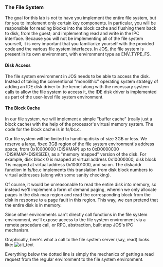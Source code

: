 ### The File System
The goal for this lab is not to have you implement the entire file system, but for you to implement only certain key components. In particular, you will be responsible for reading blocks into the block cache and flushing them back to disk, from the guest; and implementing read and write in the IPC interface. Because you will not be implementing all of the file system yourself, it is very important that you familiarize yourself with the provided code and the various file system interfaces. In JOS, the file system is present in its own environment, with environment type as ENV_TYPE_FS.

#### Disk Access
The file system environment in JOS needs to be able to access the disk. Instead of taking the conventional "monolithic" operating system strategy of adding an IDE disk driver to the kernel along with the necessary system calls to allow the file system to access it, the IDE disk driver is implemented as part of the user-level file system environment.

#### The Block Cache
In our file system, we will implement a simple "buffer cache" (really just a block cache) with the help of the processor's virtual memory system. The code for the block cache is in fs/bc.c.

Our file system will be limited to handling disks of size 3GB or less. We reserve a large, fixed 3GB region of the file system environment's address space, from 0x10000000 (DISKMAP) up to 0xD0000000 (DISKMAP+DISKSIZE), as a "memory mapped" version of the disk. For example, disk block 0 is mapped at virtual address 0x10000000, disk block 1 is mapped at virtual address 0x10001000, and so on. The diskaddr function in fs/bc.c implements this translation from disk block numbers to virtual addresses (along with some sanity checking).

Of course, it would be unreasonable to read the entire disk into memory, so instead we'll implement a form of demand paging, wherein we only allocate pages in the disk map region and read the corresponding block from the disk in response to a page fault in this region. This way, we can pretend that the entire disk is in memory.

Since other environments can't directly call functions in the file system environment, we'll expose access to the file system environment via a remote procedure call, or RPC, abstraction, built atop JOS's IPC mechanism.

Graphically, here's what a call to the file system server (say, read) looks like:
![alt_text](https://github.com/vijay03/cs378-f19/blob/master/figures/file-system.png)

Everything below the dotted line is simply the mechanics of getting a read request from the regular environment to the file system environment.
